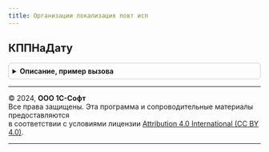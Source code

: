 ```yaml
---
title: Организации локализация повт исп
---
```



## КППНаДату
<details style="margin: 1em 0; padding: 0.5em; border: 1px solid #ccc; border-radius: 6px;">

<summary style="font-weight: bold; cursor: pointer;">Описание, пример вызова</summary>

```bsl

// См. ОрганизацииЛокализация.КППНаДату
Функция КППНаДату(Организация, ДатаСведений) Экспорт
```

Пример вызова
```bsl
Результат = ОрганизацииЛокализацияПовтИсп.КППНаДату(Организация, ДатаСведений) 
```
</details>

---

© 2024, **ООО 1С-Софт**  
Все права защищены. Эта программа и сопроводительные материалы предоставляются  
в соответствии с условиями лицензии [Attribution 4.0 International (CC BY 4.0)](https://creativecommons.org/licenses/by/4.0/legalcode).

---
